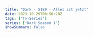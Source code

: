 ```yaml
---
title: "Dark - S1E9 - Alles ist jetzt"
date: 2023-10-29T06:56:20Z
tags: ["Tv-Series"]
series: ["Dark Season 1"]
showSummary: false
---
```


  <mux-player stream-type="on-demand"
  src="https://kp3d-my.sharepoint.com/personal/ryoo_kp3d_onmicrosoft_com/_layouts/15/download.aspx?share=Eaf7fK8aWRFOuLBJCvet6JoBDdjgYy24-f0GW-CSy5nWyg" prefer-playback="mse" controls>
  </mux-player>
  
  
  <script src="https://cdn.jsdelivr.net/npm/@mux/mux-player"></script>
  
 <script type="application/ld+json">
 {
  "@context": "https://schema.org/",
  "@type": "VideoObject",
  "name": "Dark - S1E9 - Alles ist jetzt",
  "contentUrl": "https://stream.mux.com/3DuHyTaP23SW602JULIu02B3sF000201wNNko8XMeRBF26yA.m3u8",
  "thumbnailUrl": "https://www.themoviedb.org/t/p/original/xWp8VB2Bt6mvVTTSXt0kFRy0A9b.jpg?width=314&fit_mode=preserve&time=25",
  "uploadDate": "2023-10-29T06:56:20Z",
}

</script>
